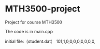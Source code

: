 # MTH3500-project
Project for course MTH3500

The code is in main.cpp

initial file:（student.dat）
101,1,0,0,0,0,0,0,0,0,
